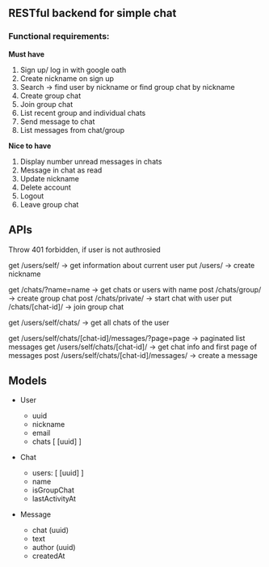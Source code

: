 ## RESTful backend for simple chat


### Functional requirements:
**Must have**
1. Sign up/ log in with google oath
2. Create nickname on sign up
3. Search -> find user by nickname or find group chat by nickname
4. Create group chat
5. Join group chat
6. List recent group and individual chats
7. Send message to chat
8. List messages from chat/group

**Nice to have**
1. Display number unread messages in chats 
2. Message in chat as read
3. Update nickname
4. Delete account
5. Logout
6. Leave group chat


## APIs
Throw 401 forbidden, if user is not authrosied

get /users/self/ -> get information about current user
put /users/ -> create nickname

get /chats/?name=name -> get chats or users with name
post /chats/group/ -> create group chat
post /chats/private/ -> start chat with user
put /chats/[chat-id]/ -> join group chat

get /users/self/chats/ -> get all chats of the user

get /users/self/chats/[chat-id]/messages/?page=page -> paginated list messages
get /users/self/chats/[chat-id]/ -> get chat info and first page of messages
post /users/self/chats/[chat-id]/messages/ -> create a message


## Models

* User
    * uuid
    * nickname
    * email
    * chats [ [uuid] ]

* Chat
    * users: [ [uuid] ]
    * name
    * isGroupChat
    * lastActivityAt

* Message
    * chat (uuid)
    * text
    * author (uuid)
    * createdAt
